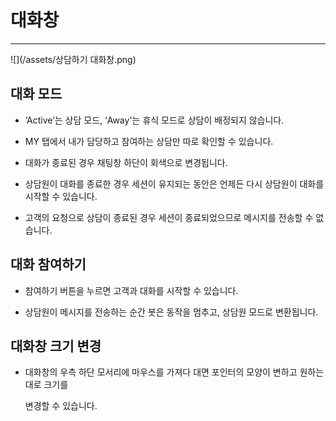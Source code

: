 # 대화창

---

![](/assets/상담하기 대화창.png)

## 대화 모드

* ‘Active’는 상담 모드, ‘Away'는 휴식 모드로 상담이 배정되지 않습니다.

* MY 탭에서 내가 담당하고 참여하는 상담만 따로 확인할 수 있습니다.

* 대화가 종료된 경우 채팅창 하단이 회색으로 변경됩니다.

* 상담원이 대화를 종료한 경우 세션이 유지되는 동안은 언제든 다시 상담원이 대화를 시작할 수 있습니다.

* 고객의 요청으로 상담이 종료된 경우 세션이 종료되었으므로 메시지를 전송할 수 없습니다.

## 대화 참여하기

* 참여하기 버튼을 누르면 고객과 대화를 시작할 수 있습니다.

* 상담원이 메시지를 전송하는 순간 봇은 동작을 멈추고, 상담원 모드로 변환됩니다.

## 대화창 크기 변경

* 대화창의 우측 하단 모서리에 마우스를 가져다 대면 포인터의 모양이 변하고 원하는 대로 크기를

  변경할 수 있습니다.



